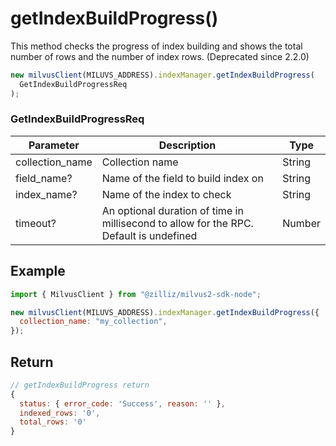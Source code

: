 # getIndexBuildProgress()

This method checks the progress of index building and shows the total number of rows and the number of index rows. (Deprecated since 2.2.0)

```javascript
new milvusClient(MILUVS_ADDRESS).indexManager.getIndexBuildProgress(
  GetIndexBuildProgressReq
);
```

### GetIndexBuildProgressReq

| Parameter       | Description                                                                            | Type   |
| --------------- | -------------------------------------------------------------------------------------- | ------ |
| collection_name | Collection name                                                                        | String |
| field_name?     | Name of the field to build index on                                                    | String |
| index_name?     | Name of the index to check                                                             | String |
| timeout?        | An optional duration of time in millisecond to allow for the RPC. Default is undefined | Number |

## Example

```javascript
import { MilvusClient } from "@zilliz/milvus2-sdk-node";

new milvusClient(MILUVS_ADDRESS).indexManager.getIndexBuildProgress({
  collection_name: "my_collection",
});
```

## Return

```javascript
// getIndexBuildProgress return
{
  status: { error_code: 'Success', reason: '' },
  indexed_rows: '0',
  total_rows: '0'
}
```
